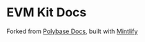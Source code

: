 # EVM Kit Docs

Forked from [Polybase Docs](https://github.com/polybase/docs), built with [Mintlify](https://mintlify.com/)
